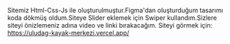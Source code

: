Sitemiz Html-Css-Js ile oluşturulmuştur.Figma'dan oluşturduğum tasarımı koda dökmüş oldum.Siteye Slider eklemek için Swiper kullandım.Sizlere siteyi önizlemeniz adına video ve linki bırakacağım.
Siteyi görmek için:
https://uludag-kayak-merkezi.vercel.app/

